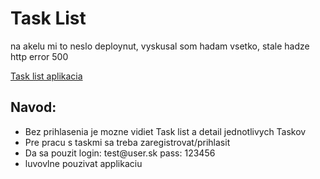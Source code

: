 <h1> Task List </h1> 

<p>na akelu mi to neslo deploynut, vyskusal som hadam vsetko, stale hadze http error 500</p>
<a href="http://ipi-webapp.herokuapp.com/tasks"> Task list aplikacia</a>

<h2> Navod: </h2>
<ul>
	<li>Bez prihlasenia je mozne vidiet Task list a detail jednotlivych Taskov</li>
	<li> Pre pracu s taskmi sa treba zaregistrovat/prihlasit</li>
	<li> Da sa pouzit login: test@user.sk pass: 123456</li>
	<li>luvovlne pouzivat applikaciu</li>
</ul> 
